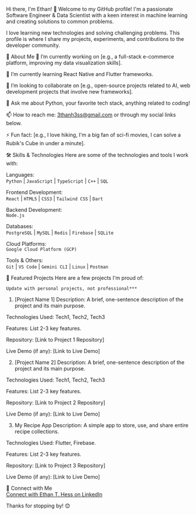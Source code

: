 Hi there, I'm Ethan! 👋
Welcome to my GitHub profile! I'm a passionate Software Engineer & Data Scientist with a keen interest in machine learning and creating solutions to common problems.

I love learning new technologies and solving challenging problems. This profile is where I share my projects, experiments, and contributions to the developer community.

🚀 About Me
🔭 I’m currently working on [e.g., a full-stack e-commerce platform, improving my data visualization skills].

🌱 I’m currently learning React Native and Flutter frameworks.

👯 I’m looking to collaborate on [e.g., open-source projects related to AI, web development projects that involve new frameworks].

💬 Ask me about Python, your favorite tech stack, anything related to coding!

📫 How to reach me: 3thanh3ss@gmail.com or through my social links below.

⚡ Fun fact: [e.g., I love hiking, I'm a big fan of sci-fi movies, I can solve a Rubik's Cube in under a minute].

🛠️ Skills & Technologies
Here are some of the technologies and tools I work with:

Languages:  
`Python` | `JavaScript` | `TypeScript` | `C++` | `SQL`  

Frontend Development:  
`React` | `HTML5` | `CSS3` | `Tailwind CSS` | `Dart`  

Backend Development:  
`Node.js`  

Databases:  
`PostgreSQL` | `MySQL` | `Redis` | `Firebase` | `SQLite`  

Cloud Platforms:  
`Google Cloud Platform (GCP)`  

Tools & Others:  
`Git` | `VS Code` | `Gemini CLI` | `Linux` | `Postman`  

🌟 Featured Projects
Here are a few projects I'm proud of:

`Update with personal projects, not professional***`

1. [Project Name 1]
Description: A brief, one-sentence description of the project and its main purpose.

Technologies Used: Tech1, Tech2, Tech3

Features: List 2-3 key features.

Repository: [Link to Project 1 Repository]

Live Demo (if any): [Link to Live Demo]

2. [Project Name 2]
Description: A brief, one-sentence description of the project and its main purpose.

Technologies Used: Tech1, Tech2, Tech3

Features: List 2-3 key features.

Repository: [Link to Project 2 Repository]

Live Demo (if any): [Link to Live Demo]

3. My Recipe App
Description: A simple app to store, use, and share entire recipe collections.

Technologies Used: Flutter, Firebase.

Features: List 2-3 key features.

Repository: [Link to Project 3 Repository]

Live Demo (if any): [Link to Live Demo]

🤝 Connect with Me  
[Connect with Ethan T. Hess on LinkedIn](https://www.linkedin.com/in/ethan-t-hess/)  
  
Thanks for stopping by! 😊
